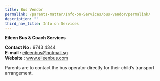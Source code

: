 ```yaml
---
title: Bus Vendor
permalink: /parents-matter/Info-on-Services/bus-vendor/permalink/
description: ""
third_nav_title: Info on Services
---
```

**Eileen Bus & Coach Services**  

**Contact No :** 9743 4344  
**E-mail           :** eileenbus@hotmail.sg  
**Website       :** www.eileenbus.com

Parents are to contact the bus operator directly for their child’s transport arrangement.